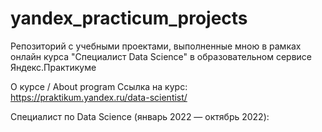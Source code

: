 # yandex_practicum_projects

Репозиторий с учебными проектами, выполненные мною в рамках онлайн курса "Специалист Data Science" в образовательном сервисе Яндекс.Практикуме

О курсе / About program
    Ссылка на курс: https://praktikum.yandex.ru/data-scientist/

Специалист по Data Science (январь 2022 — октябрь 2022):

